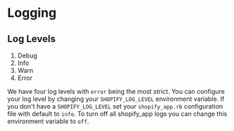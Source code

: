 # Logging

## Log Levels

1. Debug
2. Info
3. Warn
4. Error

We have four log levels with `error` being the most strict. You can configure your log level by changing your `SHOPIFY_LOG_LEVEL` environment variable. If you don't have a `SHOPIFY_LOG_LEVEL` set your `shopify_app.rb` configuration file with default to `info`. To turn off all shopify_app logs you can change this environment variable to `off`.
